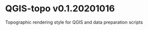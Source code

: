 QGIS-topo v0.1.20201016
================

Topographic rendering style for QGIS and data preparation scripts
